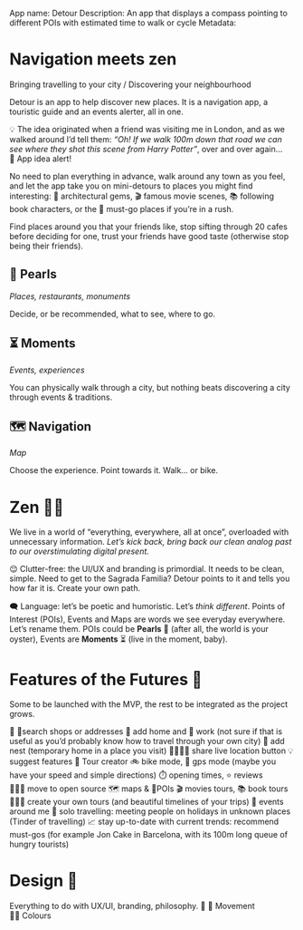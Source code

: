 App name: Detour
Description: An app that displays a compass pointing to different POIs with estimated time to walk or cycle
Metadata:
# Navigation meets zen

Bringing travelling to your city / Discovering your neighbourhood

Detour is an app to help discover new places. It is a navigation app, a touristic guide and an events alerter, all in one.

💡 The idea originated when a friend was visiting me in London, and as we walked around I’d tell them: *“Oh! If we walk 100m down that road we can see where they shot this scene from Harry Potter”*, over and over again… 🚨 App idea alert!

No need to plan everything in advance, walk around any town as you feel, and let the app take you on mini-detours to places you might find interesting: 🏰 architectural gems, 🎬 famous movie scenes, 📚 following book characters, or the 💯 must-go places if you’re in a rush.

Find places around you that your friends like, stop sifting through 20 cafes before deciding for one, trust your friends have good taste (otherwise stop being their friends).

## 🦪 Pearls

*Places, restaurants, monuments*

Decide, or be recommended, what to see, where to go.

## ⏳ Moments

*Events, experiences*

You can physically walk through a city, but nothing beats discovering a city through events & traditions.

## 🗺️ Navigation

*Map*

Choose the experience. Point towards it. Walk… or bike.

# Zen 🧘🏼

We live in a world of “everything, everywhere, all at once”, overloaded with unnecessary information. *Let’s kick back, bring back our clean analog past to our overstimulating digital present.*

😌 Clutter-free: the UI/UX and branding is primordial. It needs to be clean, simple. Need to get to the Sagrada Familia? Detour points to it and tells you how far it is. Create your own path.

🗨️ Language: let’s be poetic and humoristic. Let’s *think different*. Points of Interest (POIs), Events and Maps are words we see everyday everywhere. Let’s rename them. POIs could be **Pearls** 🦪 (after all, the world is your oyster), Events are **Moments** ⏳ (live in the moment, baby).

# Features of the Futures 🚀

Some to be launched with the MVP, the rest to be integrated as the project grows.

🥸 📍search shops or addresses
🏡 add home and 📆 work (not sure if that is useful as you’d probably know how to travel through your own city)
🪺 add nest (temporary home in a place you visit)
🫱🏼‍🫲🏾 share live location button
💡 suggest features
🔂 Tour creator
🚲 bike mode, 🚙 gps mode (maybe you have your speed and simple directions)
⏱️ opening times, ⭐️ reviews
👨🏿‍💻 move to open source 🗺️ maps & 📍POIs
🎬 movies tours, 📚 book tours
🧑🏽‍🎨 create your own tours (and beautiful timelines of your trips)
📅 events around me
🧳 solo travelling: meeting people on holidays in unknown places (Tinder of travelling)
📈 stay up-to-date with current trends: recommend must-gos (for example Jon Cake in Barcelona, with its 100m long queue of hungry tourists)

# Design 🎨

Everything to do with UX/UI, branding, philosophy. 
🎨 🐌 Movement
🏳️‍🌈 Colours